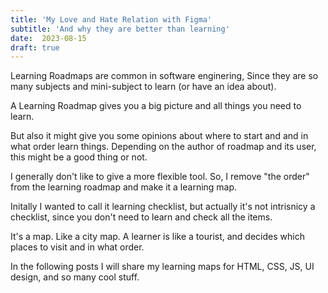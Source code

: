 ```yaml
---
title: 'My Love and Hate Relation with Figma'
subtitle: 'And why they are better than learning'
date:  2023-08-15
draft: true
---
```


Learning Roadmaps are common in software enginering, Since they are so many subjects and mini-subject to learn (or have an idea about). 

A Learning Roadmap gives you a big picture and all things you need to learn. 

But also it might give you some opinions about where to start and and in what order learn things. Depending on the author of roadmap and its user, this might be a good thing or not.

I generally don't like to give a more flexible tool. So, I remove "the order" from the learning roadmap and make it a learning map.

Initally I wanted to call it learning checklist, but actually it's not intrisnicy a checklist, since you don't need to learn and check all the items.

It's a map. Like a city map. A learner is like a tourist, and decides which places to visit and in what order. 

In the following posts I will share my learning maps for HTML, CSS, JS, UI design, and so many cool stuff.